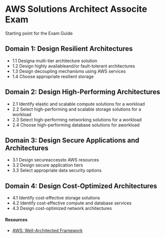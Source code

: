 # AWS Solutions Architect Associte Exam
Starting point for the Exam Guide

## Domain 1: Design Resilient Architectures
- 1.1 Designa multi-tier architecture solution
- 1.2 Design highly availableand/or fault-tolerant architectures
- 1.3 Design decoupling mechanisms using AWS services
- 1.4 Choose appropriate resilient storage

## Domain 2: Design High-Performing Architectures
- 2.1 Identify elastic and scalable compute solutions for a workload
- 2.2 Select high-performing and scalable storage solutions for a workload
- 2.3 Select high-performing networking solutions for a workload
- 2.4 Choose high-performing database solutions for aworkload

## Domain 3: Design Secure Applications and Architectures
- 3.1 Design secureaccessto AWS resources 
- 3.2 Design secure application tiers
- 3.3 Select appropriate data security options

## Domain 4: Design Cost-Optimized Architectures
- 4.1 Identify cost-effective storage solutions
- 4.2 Identify cost-effective compute and database services 
- 4.3 Design cost-optimized network architectures

#### Resources
- [AWS: Well-Architected Framework](https://aws.amazon.com/architecture/well-architected/?mkt_tok=MTEyLVRaTS03NjYAAAF9r5lapcAaUdC19zJRv2PivlG52SIQp6UfBACdPshVXwKTU9ozL9-c5OVrsFF_oV7s2wjFXB9gJkaDqMTrBJ3jPxwDzSOmAJwdtPYprzsU63AP2YUxQpWb&wa-lens-whitepapers.sort-by=item.additionalFields.sortDate&wa-lens-whitepapers.sort-order=desc)
